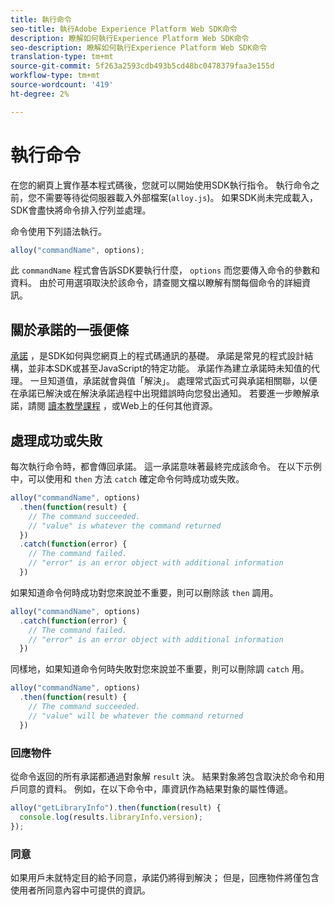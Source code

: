 ```yaml
---
title: 執行命令
seo-title: 執行Adobe Experience Platform Web SDK命令
description: 瞭解如何執行Experience Platform Web SDK命令
seo-description: 瞭解如何執行Experience Platform Web SDK命令
translation-type: tm+mt
source-git-commit: 5f263a2593cdb493b5cd48bc0478379faa3e155d
workflow-type: tm+mt
source-wordcount: '419'
ht-degree: 2%

---
```



# 執行命令

在您的網頁上實作基本程式碼後，您就可以開始使用SDK執行指令。 執行命令之前，您不需要等待從伺服器載入外部檔案\(`alloy.js`\)。 如果SDK尚未完成載入，SDK會盡快將命令排入佇列並處理。

命令使用下列語法執行。

```javascript
alloy("commandName", options);
```

此 `commandName` 程式會告訴SDK要執行什麼， `options` 而您要傳入命令的參數和資料。 由於可用選項取決於該命令，請查閱文檔以瞭解有關每個命令的詳細資訊。

## 關於承諾的一張便條

[承諾](https://developer.mozilla.org/zh-TW/docs/Web/JavaScript/Reference/Global_Objects/Promise) ，是SDK如何與您網頁上的程式碼通訊的基礎。 承諾是常見的程式設計結構，並非本SDK或甚至JavaScript的特定功能。 承諾作為建立承諾時未知值的代理。 一旦知道值，承諾就會與值「解決」。 處理常式函式可與承諾相關聯，以便在承諾已解決或在解決承諾過程中出現錯誤時向您發出通知。 若要進一步瞭解承諾，請閱 [讀本教學課程](https://javascript.info/promise-basics) ，或Web上的任何其他資源。

## 處理成功或失敗

每次執行命令時，都會傳回承諾。 這一承諾意味著最終完成該命令。 在以下示例中，可以使用和 `then` 方法 `catch` 確定命令何時成功或失敗。

```javascript
alloy("commandName", options)
  .then(function(result) {
    // The command succeeded.
    // "value" is whatever the command returned
  })
  .catch(function(error) {
    // The command failed.
    // "error" is an error object with additional information
  })
```

如果知道命令何時成功對您來說並不重要，則可以刪除該 `then` 調用。

```javascript
alloy("commandName", options)
  .catch(function(error) {
    // The command failed.
    // "error" is an error object with additional information
  })
```

同樣地，如果知道命令何時失敗對您來說並不重要，則可以刪除調 `catch` 用。

```javascript
alloy("commandName", options)
  .then(function(result) {
    // The command succeeded.
    // "value" will be whatever the command returned
  })
```

### 回應物件

從命令返回的所有承諾都通過對象解 `result` 決。 結果對象將包含取決於命令和用戶同意的資料。 例如，在以下命令中，庫資訊作為結果對象的屬性傳遞。

```js
alloy("getLibraryInfo").then(function(result) {
  console.log(results.libraryInfo.version);
});
```

### 同意

如果用戶未就特定目的給予同意，承諾仍將得到解決； 但是，回應物件將僅包含使用者所同意內容中可提供的資訊。
